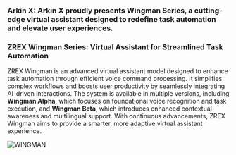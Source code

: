 ### Arkin X: Arkin X proudly presents Wingman Series, a cutting-edge virtual assistant designed to redefine task automation and elevate user experiences.  

### ZREX Wingman Series: Virtual Assistant for Streamlined Task Automation  

ZREX Wingman is an advanced virtual assistant model designed to enhance task automation through efficient voice command processing. It simplifies complex workflows and boosts user productivity by seamlessly integrating AI-driven interactions. The system is available in multiple versions, including **Wingman Alpha**, which focuses on foundational voice recognition and task execution, and **Wingman Beta**, which introduces enhanced contextual awareness and multilingual support. With continuous advancements, ZREX Wingman aims to provide a smarter, more adaptive virtual assistant experience.


![WINGMAN](https://github.com/user-attachments/assets/4752e7ac-e04e-420f-8dec-5c1e779fa52c)

